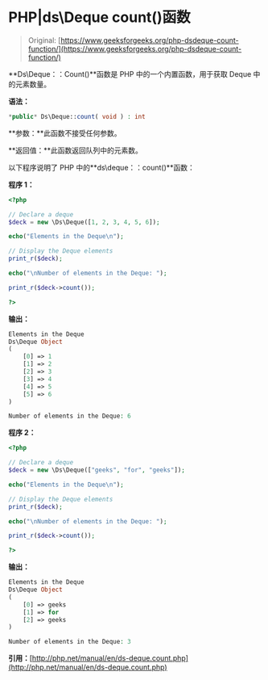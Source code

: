 # PHP|ds\Deque count()函数

> Original: [https://www.geeksforgeeks.org/php-dsdeque-count-function/](https://www.geeksforgeeks.org/php-dsdeque-count-function/)

**Ds\Deque：：Count()**函数是 PHP 中的一个内置函数，用于获取 Deque 中的元素数量。

**语法：**

```php
*public* Ds\Deque::count( void ) : int

```

**参数：**此函数不接受任何参数。

**返回值：**此函数返回队列中的元素数。

以下程序说明了 PHP 中的**ds\deque：：count()**函数：

**程序 1：**

```php
<?php

// Declare a deque
$deck = new \Ds\Deque([1, 2, 3, 4, 5, 6]);

echo("Elements in the Deque\n");

// Display the Deque elements
print_r($deck);

echo("\nNumber of elements in the Deque: ");

print_r($deck->count());

?>
```

**输出：**

```php
Elements in the Deque
Ds\Deque Object
(
    [0] => 1
    [1] => 2
    [2] => 3
    [3] => 4
    [4] => 5
    [5] => 6
)

Number of elements in the Deque: 6

```

**程序 2：**

```php
<?php

// Declare a deque
$deck = new \Ds\Deque(["geeks", "for", "geeks"]);

echo("Elements in the Deque\n");

// Display the Deque elements
print_r($deck);

echo("\nNumber of elements in the Deque: ");

print_r($deck->count());

?>
```

**输出：**

```php
Elements in the Deque
Ds\Deque Object
(
    [0] => geeks
    [1] => for
    [2] => geeks
)

Number of elements in the Deque: 3

```

**引用：**[http://php.net/manual/en/ds-deque.count.php](http://php.net/manual/en/ds-deque.count.php)